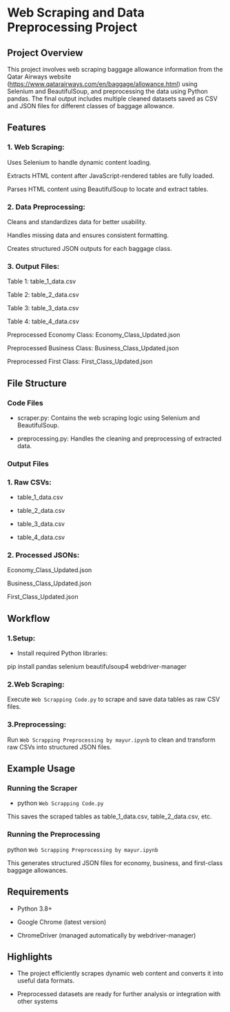# Web Scraping and Data Preprocessing Project

## Project Overview

This project involves web scraping baggage allowance information from the Qatar Airways website (https://www.qatarairways.com/en/baggage/allowance.html) using Selenium and BeautifulSoup, and preprocessing the data using Python pandas. The final output includes multiple cleaned datasets saved as CSV and JSON files for different classes of baggage allowance.

## Features

### 1. Web Scraping:

Uses Selenium to handle dynamic content loading.

Extracts HTML content after JavaScript-rendered tables are fully loaded.

Parses HTML content using BeautifulSoup to locate and extract tables.

### 2. Data Preprocessing:

Cleans and standardizes data for better usability.

Handles missing data and ensures consistent formatting.

Creates structured JSON outputs for each baggage class.

### 3. Output Files:

Table 1: table_1_data.csv

Table 2: table_2_data.csv

Table 3: table_3_data.csv

Table 4: table_4_data.csv

Preprocessed Economy Class: Economy_Class_Updated.json

Preprocessed Business Class: Business_Class_Updated.json

Preprocessed First Class: First_Class_Updated.json

## File Structure

### Code Files

- scraper.py: Contains the web scraping logic using Selenium and BeautifulSoup.

- preprocessing.py: Handles the cleaning and preprocessing of extracted data.

### Output Files

### 1. Raw CSVs:

- table_1_data.csv

- table_2_data.csv

- table_3_data.csv

- table_4_data.csv

### 2. Processed JSONs:

Economy_Class_Updated.json

Business_Class_Updated.json

First_Class_Updated.json

## Workflow

### 1.Setup:

- Install required Python libraries:

pip install pandas selenium beautifulsoup4 webdriver-manager

### 2.Web Scraping:

Execute `Web Scrapping Code.py` to scrape and save data tables as raw CSV files.

### 3.Preprocessing:

Run `Web Scrapping Preprocessing by mayur.ipynb` to clean and transform raw CSVs into structured JSON files.

## Example Usage

### Running the Scraper

- python `Web Scrapping Code.py`

This saves the scraped tables as table_1_data.csv, table_2_data.csv, etc.

### Running the Preprocessing

python `Web Scrapping Preprocessing by mayur.ipynb`

This generates structured JSON files for economy, business, and first-class baggage allowances.

## Requirements

- Python 3.8+

- Google Chrome (latest version)

- ChromeDriver (managed automatically by webdriver-manager)

## Highlights

- The project efficiently scrapes dynamic web content and converts it into useful data formats.

- Preprocessed datasets are ready for further analysis or integration with other systems
